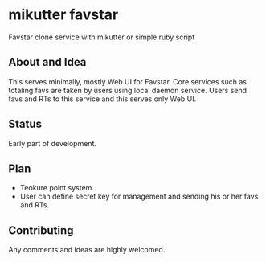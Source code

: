 # mikutter favstar
Favstar clone service with mikutter or simple ruby script

## About and Idea
This serves minimally, mostly Web UI for Favstar.
Core services such as totaling favs are taken by users using local daemon service.
Users send favs and RTs to this service and this serves only Web UI.

## Status
Early part of development.

## Plan
* Teokure point system.
* User can define secret key for management and sending his or her favs and RTs.

## Contributing
Any comments and ideas are highly welcomed.

